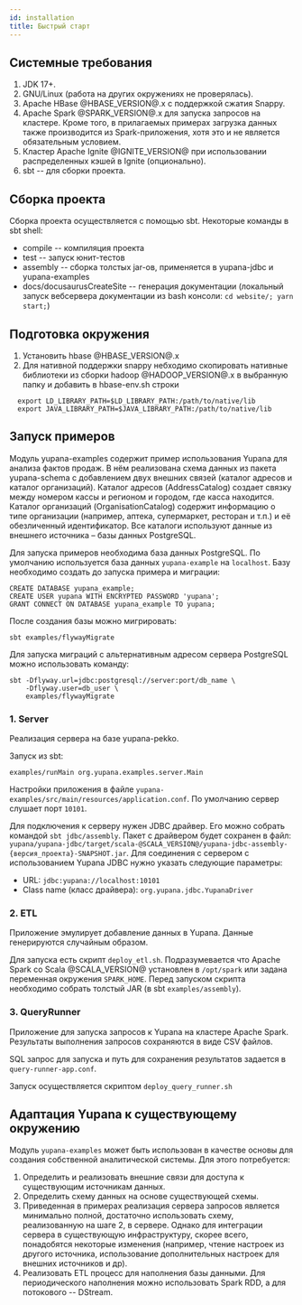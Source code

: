 ```yaml
---
id: installation
title: Быстрый старт
---
```


## Системные требования

1. JDK 17+.
2. GNU/Linux (работа на других окружениях не проверялась).
3. Apache HBase @HBASE_VERSION@.x с поддержкой сжатия Snappy.
4. Apache Spark @SPARK_VERSION@.x для запуска запросов на кластере.  Кроме того, в прилагаемых примерах загрузка данных также производится
   из Spark-приложения, хотя это и не является обязательным условием.
5. Кластер Apache Ignite @IGNITE_VERSION@ при использовании распределенных кэшей в Ignite (опционально).
6. sbt -- для сборки проекта.

## Сборка проекта

Сборка проекта осуществляется с помощью sbt.  Некоторые команды в sbt shell:

 - compile -- компиляция проекта
 - test -- запуск юнит-тестов
 - assembly -- сборка толстых jar-ов, применяется в yupana-jdbc и yupana-examples
 - docs/docusaurusCreateSite -- генерация документации (локальный запуск вебсервера документации из bash консоли: `cd website/; yarn start;`)

## Подготовка окружения
1. Установить hbase @HBASE_VERSION@.x
2. Для нативной поддержки snappy небходимо скопировать нативные библиотеки из сборки hadoop @HADOOP_VERSION@.x в выбранную папку и 
   добавить в hbase-env.sh строки 
```
  export LD_LIBRARY_PATH=$LD_LIBRARY_PATH:/path/to/native/lib
  export JAVA_LIBRARY_PATH=$JAVA_LIBRARY_PATH:/path/to/native/lib
```

## Запуск примеров

Модуль yupana-examples содержит пример использования Yupana для анализа фактов продаж. В нём реализована схема данных
из пакета yupana-schema с добавлением двух внешних связей (каталог адресов и каталог организаций). Каталог адресов
(AddressCatalog) создает связку между номером кассы и регионом и городом, где касса находится. Каталог организаций
(OrganisationCatalog) содержит информацию о типе организации (например, аптека, супермаркет, ресторан и т.п.) и её
обезличенный идентификатор. Все каталоги используют данные из внешнего источника – базы данных PostgreSQL.

Для запуска примеров необходима база данных PostgreSQL.  По умолчанию используется база данных `yupana-example` на `localhost`.
Базу необходимо создать до запуска примера и миграции:

```
CREATE DATABASE yupana_example;
CREATE USER yupana WITH ENCRYPTED PASSWORD 'yupana';
GRANT CONNECT ON DATABASE yupana_example TO yupana;
```

После создания базы можно мигрировать:

```
sbt examples/flywayMigrate
```

Для запуска миграций с альтернативным адресом сервера PostgreSQL можно использовать команду:

```
sbt -Dflyway.url=jdbc:postgresql://server:port/db_name \
    -Dflyway.user=db_user \
    examples/flywayMigrate
```

### 1. Server

Реализация сервера на базе yupana-pekko.

Запуск из sbt:

```
examples/runMain org.yupana.examples.server.Main
```

Настройки приложения в файле `yupana-examples/src/main/resources/application.conf`.  По умолчанию сервер слушает порт
`10101`.

Для подключения к серверу нужен JDBC драйвер.  Его можно собрать командой `sbt jdbc/assembly`.  Пакет с драйвером будет
сохранен в файл: `yupana/yupana-jdbc/target/scala-@SCALA_VERSION@/yupana-jdbc-assembly-{версия_проекта}-SNAPSHOT.jar`.
Для соединения с сервером с использованием Yupana JDBC нужно указать следующие параметры: 

  - URL: `jdbc:yupana://localhost:10101`
  - Class name (класс драйвера): `org.yupana.jdbc.YupanaDriver`

### 2. ETL

Приложение эмулирует добавление данных в Yupana.  Данные генерируются случайным образом.

Для запуска есть скрипт `deploy_etl.sh`. Подразумевается что Apache Spark со Scala @SCALA_VERSION@ установлен в `/opt/spark` или задана переменная
окружения `SPARK_HOME`. Перед запуском скрипта необходимо собрать толстый JAR (в sbt `examples/assembly`).

### 3. QueryRunner

Приложение для запуска запросов к Yupana на кластере Apache Spark.  Результаты выполнения запросов сохраняются в виде CSV файлов.

SQL запрос для запуска и путь для сохранения результатов задается в `query-runner-app.conf`.

Запуск осуществляется скриптом `deploy_query_runner.sh`

## Адаптация Yupana к существующему окружению

Модуль `yupana-examples` может быть использован в качестве основы для создания собственной аналитической системы.  Для этого потребуется:

1. Определить и реализовать внешние связи для доступа к существующим источникам данных.
2. Определить схему данных на основе существующей схемы.
3. Приведенная в примерах реализация сервера запросов является минимально полной, достаточно использовать схему, реализованную
   на шаге 2, в сервере.  Однако для интеграции сервера в существующую инфраструктуру, скорее всего, понадобятся некоторые
   изменения (например, чтение настроек из другого источника, использование дополнительных настроек для внешних источников и др).
4. Реализовать ETL процесс для наполнения базы данными.  Для периодического наполнения можно использовать Spark RDD, а для
   потокового -- DStream.
